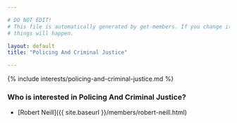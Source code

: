 ```yaml
---

# DO NOT EDIT!
# This file is automatically generated by get-members. If you change it, bad
# things will happen.

layout: default
title: "Policing And Criminal Justice"

---
```


{% include interests/policing-and-criminal-justice.md %}

### Who is interested in Policing And Criminal Justice?


* [Robert Neill]({{ site.baseurl }}/members/robert-neill.html)
